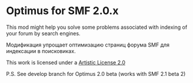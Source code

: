 # Optimus for SMF 2.0.x

This mod might help you solve some problems associated with indexing of your forum by search engines.

Модификация упрощает оптимизацию страниц форума SMF для индексации в поисковиках.

This work is licensed under a [Artistic License 2.0](http://opensource.org/licenses/artistic-license-2.0)

P.S. See develop branch for Optimus 2.0 beta (works with SMF 2.1 beta 2)